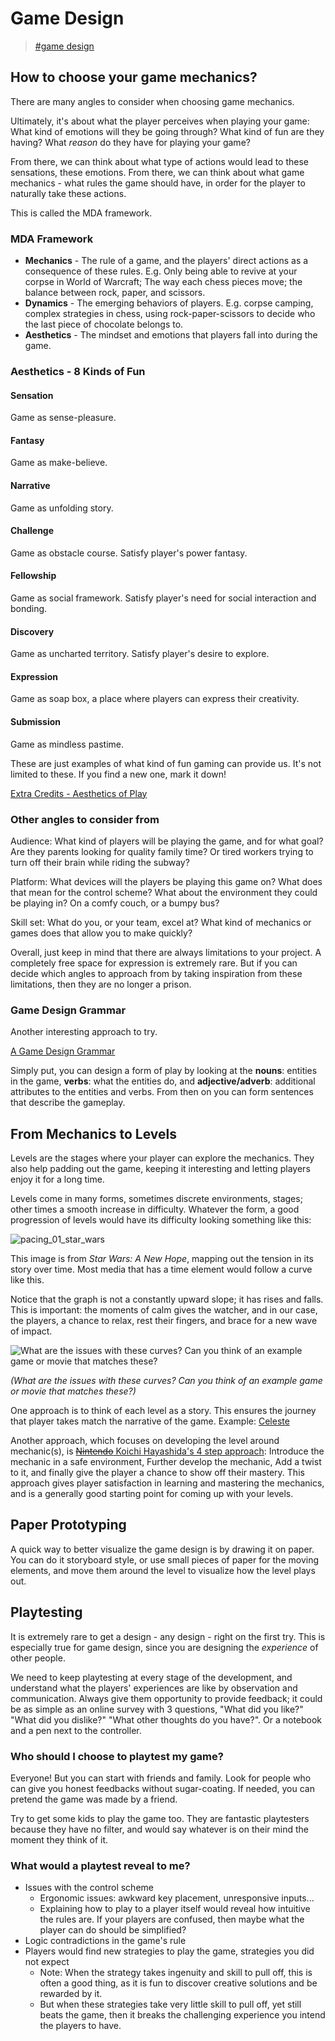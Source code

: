 # Game Design

> [\#game design](https://memex.changbai.li/#tag-game%20design)

## How to choose your game mechanics?

There are many angles to consider when choosing game mechanics. 

Ultimately, it's about what the player perceives when playing your game: What kind of emotions will they be going through? What kind of fun are they having? What _reason_ do they have for playing your game?

From there, we can think about what type of actions would lead to these sensations, these emotions. From there, we can think about what game mechanics - what rules the game should have, in order for the player to naturally take these actions.

This is called the MDA framework.

### MDA Framework

- __Mechanics__ - The rule of a game, and the players' direct actions as a consequence of these rules. E.g. Only being able to revive at your corpse in World of Warcraft; The way each chess pieces move; the balance between rock, paper, and scissors.
- __Dynamics__ - The emerging behaviors of players. E.g. corpse camping, complex strategies in chess, using rock-paper-scissors to decide who the last piece of chocolate belongs to.
- __Aesthetics__ - The mindset and emotions that players fall into during the game.

### Aesthetics - 8 Kinds of Fun

#### Sensation
Game as sense-pleasure.
#### Fantasy
Game as make-believe.
#### Narrative
Game as unfolding story.
#### Challenge
Game as obstacle course. Satisfy player's power fantasy.
#### Fellowship
Game as social framework. Satisfy player's need for social interaction and bonding.
#### Discovery
Game as uncharted territory. Satisfy player's desire to explore.
#### Expression
Game as soap box, a place where players can express their creativity.
#### Submission
Game as mindless pastime.

These are just examples of what kind of fun gaming can provide us. It's not limited to these. If you find a new one, mark it down!

[Extra Credits - Aesthetics of Play](https://www.youtube.com/watch?v=uepAJ-rqJKA)

### Other angles to consider from

Audience: What kind of players will be playing the game, and for what goal? Are they parents looking for quality family time? Or tired workers trying to turn off their brain while riding the subway?

Platform: What devices will the players be playing this game on? What does that mean for the control scheme? What about the environment they could be playing in? On a comfy couch, or a bumpy bus?

Skill set: What do you, or your team, excel at? What kind of mechanics or games does that allow you to make quickly?

Overall, just keep in mind that there are always limitations to your project. A completely free space for expression is extremely rare. But if you can decide which angles to approach from by taking inspiration from these limitations, then they are no longer a prison.

### Game Design Grammar

Another interesting approach to try.

[A Game Design Grammar](https://onlyagame.typepad.com/only_a_game/2005/11/a_game_design_g.html)

Simply put, you can design a form of play by looking at the __nouns__: entities in the game, __verbs__: what the entities do, and __adjective/adverb__: additional attributes to the entities and verbs. From then on you can form sentences that describe the gameplay.

## From Mechanics to Levels

Levels are the stages where your player can explore the mechanics. They also help padding out the game, keeping it interesting and letting players enjoy it for a long time.

Levels come in many forms, sometimes discrete environments, stages; other times a smooth increase in difficulty. Whatever the form, a good progression of levels would have its difficulty looking something like this:

![pacing_01_star_wars](../../assets/pacing_01_star_wars.gif)

This image is from _Star Wars: A New Hope_, mapping out the tension in its story over time. Most media that has a time element would follow a curve like this.

Notice that the graph is not a constantly upward slope; it has rises and falls. This is important: the moments of calm gives the watcher, and in our case, the players, a chance to relax, rest their fingers, and brace for a new wave of impact.

![What are the issues with these curves? Can you think of an example game or movie that matches these?](../../assets/curve-examples.png)

*(What are the issues with these curves? Can you think of an example game or movie that matches these?)*


One approach is to think of each level as a story. This ensures the journey that player takes match the narrative of the game. Example: [Celeste](https://www.youtube.com/watch?v=4RlpMhBKNr0&feature=youtu.be&t=351)

Another approach, which focuses on developing the level around mechanic(s), is [~~Nintendo~~ Koichi Hayashida's 4 step approach](https://www.youtube.com/watch?v=dBmIkEvEBtA): Introduce the mechanic in a safe environment, Further develop the mechanic, Add a twist to it, and finally give the player a chance to show off their mastery. This approach gives player satisfaction in learning and mastering the mechanics, and is a generally good starting point for coming up with your levels.

## Paper Prototyping

A quick way to better visualize the game design is by drawing it on paper. You can do it storyboard style, or use small pieces of paper for the moving elements, and move them around the level to visualize how the level plays out.

## Playtesting

It is extremely rare to get a design - any design - right on the first try. This is especially true for game design, since you are designing the _experience_ of other people.

We need to keep playtesting at every stage of the development, and understand what the players' experiences are like by observation and communication. Always give them opportunity to provide feedback; it could be as simple as an online survey with 3 questions, "What did you like?" "What did you dislike?" "What other thoughts do you have?". Or a notebook and a pen next to the controller.

### Who should I choose to playtest my game?

Everyone! But you can start with friends and family. Look for people who can give you honest feedbacks without sugar-coating. If needed, you can pretend the game was made by a friend.

Try to get some kids to play the game too. They are fantastic playtesters because they have no filter, and would say whatever is on their mind the moment they think of it.

### What would a playtest reveal to me?

- Issues with the control scheme
  - Ergonomic issues: awkward key placement, unresponsive inputs...
  - Explaining how to play to a player itself would reveal how intuitive the rules are. If your players are confused, then maybe what the player can do should be simplified?
- Logic contradictions in the game's rule
- Players would find new strategies to play the game, strategies you did not expect
  - Note: When the strategy takes ingenuity and skill to pull off, this is often a good thing, as it is fun to discover creative solutions and be rewarded by it.
  - But when these strategies take very little skill to pull off, yet still beats the game, then it breaks the challenging experience you intend the players to have.
